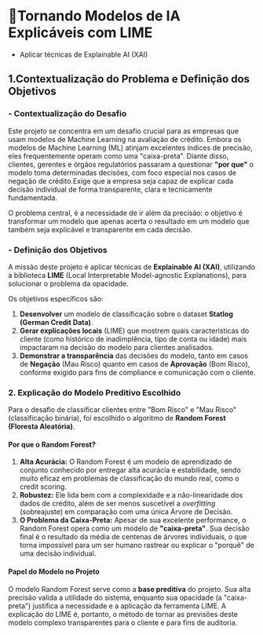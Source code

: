 # 📌Tornando Modelos de IA Explicáveis com LIME 
- Aplicar técnicas de Explainable AI (XAI)
## 1.Contextualização do Problema e Definição dos Objetivos

### - Contextualização do Desafio 

Este projeto se concentra em um desafio crucial para as empresas que usam modelos de Machine Learning na avaliação de crédito. Embora os modelos de Machine Learning (ML) atinjam excelentes índices de precisão, eles frequentemente operam como uma "caixa-preta".
Diante disso, clientes, gerentes e órgãos regulatórios passaram a questionar **"por que"** o modelo toma determinadas decisões, com foco especial nos casos de negação de crédito.Exige que a empresa seja capaz de explicar cada decisão individual de forma transparente, clara e tecnicamente fundamentada.

O problema central, é a necessidade de ir além da precisão: o objetivo é transformar um modelo que apenas acerta o resultado em um modelo que também seja explicável e transparente em cada decisão.

### - Definição dos Objetivos

A missão deste projeto é aplicar técnicas de **Explainable AI (XAI)**, utilizando a biblioteca **LIME** (Local Interpretable Model-agnostic Explanations), para solucionar o problema da opacidade.

Os objetivos específicos são:
1.  **Desenvolver** um modelo de classificação sobre o dataset **Statlog (German Credit Data)**.
2.  **Gerar explicações locais** (LIME) que mostrem quais características do cliente (como histórico de inadimplência, tipo de conta ou idade) mais impactaram na decisão do modelo para clientes analisados.
3.  **Demonstrar a transparência** das decisões do modelo, tanto em casos de **Negação** (Mau Risco) quanto em casos de **Aprovação** (Bom Risco), conforme exigido para fins de compliance e comunicação com o cliente.


### 2. Explicação do Modelo Preditivo Escolhido

Para o desafio de classificar clientes entre "Bom Risco" e "Mau Risco" (classificação binária), foi escolhido o algoritmo de **Random Forest (Floresta Aleatória)**.

#### Por que o Random Forest?
1.  **Alta Acurácia:** O Random Forest é um modelo de aprendizado de conjunto conhecido por entregar alta acurácia e estabilidade, sendo muito eficaz em problemas de classificação do mundo real, como o credit scoring.
2.  **Robustez:** Ele lida bem com a complexidade e a não-linearidade dos dados de crédito, além de ser menos suscetível a *overfitting* (sobreajuste) em comparação com uma única Árvore de Decisão.
3.  **O Problema da Caixa-Preta:** Apesar de sua excelente performance, o Random Forest opera como um modelo de **"caixa-preta"**. Sua decisão final é o resultado da média de centenas de árvores individuais, o que torna impossível para um ser humano rastrear ou explicar o "porquê" de uma decisão individual.

#### Papel do Modelo no Projeto
O modelo Random Forest serve como a **base preditiva** do projeto. Sua alta precisão valida a utilidade do sistema, enquanto sua opacidade (a "caixa-preta") justifica a necessidade e a aplicação da ferramenta LIME. A explicação do LIME é, portanto, o método de tornar as previsões deste modelo complexo transparentes para o cliente e para fins de auditoria.
